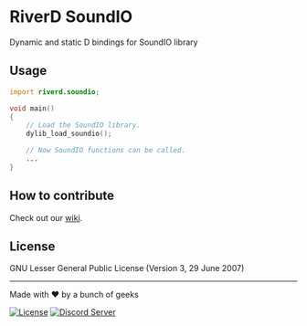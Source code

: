 # RiverD SoundIO
Dynamic and static D bindings for SoundIO library

## Usage
```d
import riverd.soundio;

void main()
{
	// Load the SoundIO library.
	dylib_load_soundio();

	// Now SoundIO functions can be called.
	...
}
```

## How to contribute
Check out our [wiki](https://wiki.aurorafoss.org/).

## License
GNU Lesser General Public License (Version 3, 29 June 2007)

---
Made with ❤ by a bunch of geeks

[![License](https://img.shields.io/badge/license-LGPLv3-lightgrey.svg)](https://www.gnu.org/licenses/lgpl-3.0.html) [![Discord Server](https://discordapp.com/api/guilds/350229534832066572/embed.png)](https://discord.gg/4YuxJj)
